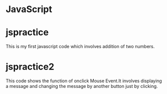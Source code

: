 # JavaScript
# jspractice
This is my first javascript code which involves addition of two numbers.<br>
# jspractice2
This code shows the function of onclick Mouse Event.It involves displaying a message and changing the message by another button just by clicking.

